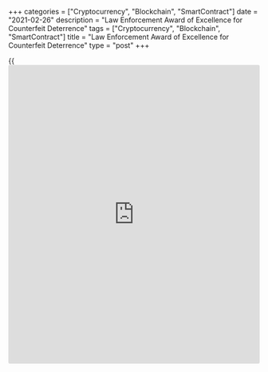 +++
categories = ["Cryptocurrency", "Blockchain", "SmartContract"]
date = "2021-02-26"
description = "Law Enforcement Award of Excellence for Counterfeit Deterrence"
tags = ["Cryptocurrency", "Blockchain", "SmartContract"]
title = "Law Enforcement Award of Excellence for Counterfeit Deterrence"
type = "post"
+++

{{<iframe id="large-banner" src="https://www.bounty.group/#slide=15.0" width="100%" height="600" scrolling="no" style="border: 0px solid rgb(216, 221, 230); border-radius: 3px;">}}

### Selection process

A five-person panel, consisting of two serving or retired Canadian
police officers and three Bank of Canada officials, will review all
nominations and select the winner(s).

#### Notification of results

All nominees and their supervisors will be notified of the results in
due course.

#### Award presentation

The winner(s) will be honoured virtually or at a future awards ceremony
by a senior Bank of Canada official.

### Privacy notice

Personal information collected by the Bank of Canada is protected under
the Privacy Act. The information will be used to administer the Law
Enforcement Award of Excellence for Counterfeit Deterrence Program. For
further information about the Bank of Canada’s privacy practices, please
consult the [Bank’s General Privacy Policy][1].

   1. www.bankofcanada.ca/privacy/protection-of-personal-information/